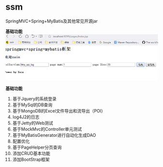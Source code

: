 # ssm
SpringMVC+Spring+MyBatis及其他常见开源jar

**基础功能**
 ![image](https://github.com/yongzhian/ssm/blob/master/src/docs/demo.png)

**基础功能**
1. 基于Jquery的系统登录
1. 基于MySql的DB查询
1. 基于MongoDB的Excel文件导出和流导出（POI）
1. log4J2的日志
1. 基于Jetty的Web测试
1. 基于MockMvc的Controller单元测试
1. 基于MyBatisGenerator进行自动化生成DAO
1. 配置优化
1. 基于PageHelper分页查询
1. 添加CRUD基本功能
1. 添加BootStrap框架